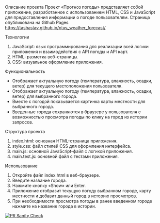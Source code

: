 Описание проекта
Проект «Прогноз погоды» представляет собой приложение, разработанное с использованием HTML, CSS и JavaScript для предоставления информации о погоде пользователям. 
Страница опубликована на Github Pages https://tashastav.github.io/otus_weather_forecast/

Технологии
1. JavaScript: язык программирования для реализации всей логики приложения и взаимодействия с API погоды и API карт.
2. HTML: разметка веб-страницы.
3. CSS: визуальное оформление приложения.

Функциональность
- Отображает актуальную погоду (температура, влажность, осадки, ветер) для текущего местоположения пользователя.
- Отображает актуальную погоду (температура, влажность, осадки, ветер) для выбранного города.
- Вместе с погодой показывается картинка карты местности для выбранного города.
- Введенные города сохраняются в браузере у пользователя с возможностью просмотра погоды по клику на город из истории запросов.

Структура проекта
1. index.html: основная HTML-страница приложения.
2. style.css: файл стилей CSS для оформления интерфейса.
3. main.js: основной JavaScript-файл с логикой приложения.
4. main.test.js: основной файл с тестами приложения.

Использование
1. Откройте файл index.html в веб-браузере.
2. Введите название города.
3. Нажмите кнопку «Show» или Enter.
4. Приложение отобразит текущую погоду выбранном городе, карту местности и добавит данный город в историю просмотров.
5. При необходимости просмотра погоды в ранее введенном городе нажмите на название города в истории.

[![PR Sanity Check](https://github.com/TashaStav/otus_weather_forecast/actions/workflows/sanity-check.yml/badge.svg)](https://github.com/TashaStav/otus_weather_forecast/actions/workflows/sanity-check.yml)
